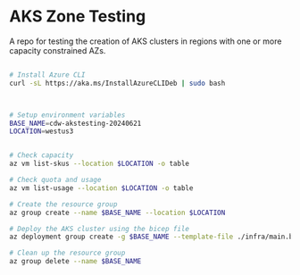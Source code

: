 # AKS Zone Testing

A repo for testing the creation of AKS clusters in regions with one or more capacity constrained AZs.

```bash

# Install Azure CLI
curl -sL https://aka.ms/InstallAzureCLIDeb | sudo bash



# Setup environment variables
BASE_NAME=cdw-akstesting-20240621
LOCATION=westus3


# Check capacity
az vm list-skus --location $LOCATION -o table

# Check quota and usage
az vm list-usage --location $LOCATION -o table

# Create the resource group
az group create --name $BASE_NAME --location $LOCATION

# Deploy the AKS cluster using the bicep file
az deployment group create -g $BASE_NAME --template-file ./infra/main.bicep --parameters baseName=$BASE_NAME location=$LOCATION nodeZones="['3']"

# Clean up the resource group
az group delete --name $BASE_NAME


```